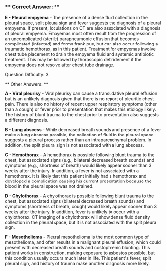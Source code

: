 ### ** Correct Answer: **

**E - Pleural empyema** - The presence of a dense fluid collection in the pleural space, split pleura sign and fever suggests the diagnosis of a pleural empyema. If present, loculations on CT are also associated with a diagnosis of pleural empyema. Empyemas most often result from the progression of an uncomplicated (sterile) parapneumonic effusion that becomes complicated (infected) and forms frank pus, but can also occur following a traumatic hemothorax, as in this patient. Treatment for empyemas involve chest tube placement to drain the empyema fluid and systemic antibiotic treatment. This may be followed by thorascopic debridement if the empyema does not resolve after chest tube drainage.

Question Difficulty: 3

** Other Answers: **

**A - Viral pleurisy** - Viral pleurisy can cause a transudative pleural effusion but is an unlikely diagnosis given that there is no report of pleuritic chest pain. There is also no history of recent upper respiratory symptoms (other than a cough) or fever prior to presentation that makes this etiology likely. The history of blunt trauma to the chest prior to presentation also suggests a different diagnosis.

**B - Lung abscess** - While decreased breath sounds and presence of a fever make a lung abscess possible, the collection of fluid in the pleural space suggests a pleural process rather than an intraparenchymal problem. In addition, the split pleural sign is not associated with a lung abscess.

**C - Hemothorax** - A hemothorax is possible following blunt trauma to the chest, but associated signs (e.g., bilateral decreased breath sounds) and symptoms (e.g., shortness of breath) would likely appear sooner than 3 weeks after the injury. In addition, a fever is not associated with a hemothorax. It is likely that this patient initially had a hemothorax and developed a complication causing his current presentation because the blood in the pleural space was not drained.

**D - Chylothorax** - A chylothorax is possible following blunt trauma to the chest, but associated signs (bilateral decreased breath sounds) and symptoms (shortness of breath, cough) would likely appear sooner than 3 weeks after the injury. In addition, fever is unlikely to occur with a chylothorax. CT imaging of a chylothorax will show dense fluid density collection in the pleural space, but it is not associated with the split pleura sign.

**F - Mesothelioma** - Pleural mesothelioma is the most common type of mesothelioma, and often results in a malignant pleural effusion, which could present with decreased breath sounds and costophrenic blunting. This patient works in construction, making exposure to asbestos possible, but this condition usually occurs much later in life. This patient's fever, split pleural sign, and history of trauma make another diagnosis more likely.

